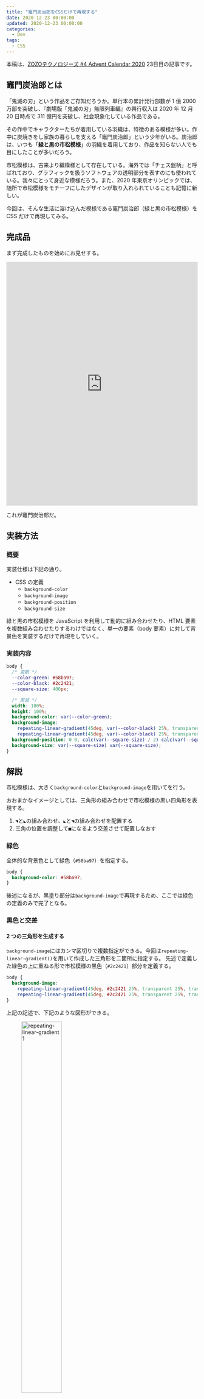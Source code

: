 ```yaml
---
title: "竈門炭治郎をCSSだけで再現する"
date: 2020-12-23 00:00:00
updated: 2020-12-23 00:00:00
categories:
  - Dev
tags:
  - CSS
---
```


<div class="c-alert">
本稿は、<a href="https://qiita.com/advent-calendar/2020/zozo_tech4" target="_blank">ZOZOテクノロジーズ #4 Advent Calendar 2020</a> 23日目の記事です。
</div>

<!--more-->

## 竈門炭治郎とは

「鬼滅の刃」という作品をご存知だろうか。単行本の累計発行部数が 1 億 2000 万部を突破し、『劇場版「鬼滅の刃」無限列車編』の興行収入は 2020 年 12 月 20 日時点で 311 億円を突破し、社会現象化している作品である。

その作中でキャラクターたちが着用している羽織は、特徴のある模様が多い。作中に炭焼きをし家族の暮らしを支える「竈門炭治郎」という少年がいる。炭治郎は、いつも「**緑と黒の市松模様**」の羽織を着用しており、作品を知らない人でも目にしたことが多いだろう。

市松模様は、古来より織模様として存在している。海外では「チェス盤柄」と呼ばれており、グラフィックを扱うソフトウェアの透明部分を表すのにも使われている。我々にとって身近な模様だろう。また、2020 年東京オリンピックでは、随所で市松模様をモチーフにしたデザインが取り入れられていることも記憶に新しい。

今回は、そんな生活に溶け込んだ模様である竈門炭治郎（緑と黒の市松模様）を CSS だけで再現してみる。

## 完成品

まず完成したものを始めにお見せする。

<iframe height="640" style="width: 100%;" scrolling="no" title="Tanjiro Kamado" src="https://codepen.io/hiro0218/embed/JjKWEjG?height=640&theme-id=light&default-tab=result" frameborder="no" loading="lazy" allowtransparency="true" allowfullscreen="true">
  See the Pen <a href='https://codepen.io/hiro0218/pen/JjKWEjG'>Tanjiro Kamado</a> by hiro
  (<a href='https://codepen.io/hiro0218'>@hiro0218</a>) on <a href='https://codepen.io'>CodePen</a>.
</iframe>

これが竈門炭治郎だ。

## 実装方法

### 概要

実装仕様は下記の通り。

- CSS の定義
  - `background-color`
  - `background-image`
  - `background-position`
  - `background-size`

緑と黒の市松模様を JavaScript を利用して動的に組み合わせたり、HTML 要素を複数組み合わせたりするわけではなく、単一の要素（body 要素）に対して背景色を実装するだけで再現をしていく。

### 実装内容

<!-- prettier-ignore -->
```css
body {
  /* 変数 */
  --color-green: #58ba97;
  --color-black: #2c2421;
  --square-size: 400px;

  /* 実装 */
  width: 100%;
  height: 100%;
  background-color: var(--color-green);
  background-image: 
    repeating-linear-gradient(45deg, var(--color-black) 25%, transparent 25%, transparent 75%, var(--color-black) 75%, var(--color-black)),
    repeating-linear-gradient(45deg, var(--color-black) 25%, transparent 25%, transparent 75%, var(--color-black) 75%, var(--color-black));
  background-position: 0 0, calc(var(--square-size) / 2) calc(var(--square-size) / 2);
  background-size: var(--square-size) var(--square-size);
}
```

## 解説

市松模様は、大きく`background-color`と`background-image`を用いてを行う。

おおまかなイメージとしては、三角形の組み合わせで市松模様の黒い四角形を表現する。

1. `◥`と`◣`の組み合わせ、`◣`と`◥`の組み合わせを配置する
1. 三角の位置を調整して`■`になるよう交差させて配置しなおす

### 緑色

全体的な背景色として緑色（`#58ba97`）を指定する。

```css
body {
  background-color: #58ba97;
}
```

後述になるが、黒塗り部分は`background-image`で再現するため、ここでは緑色の定義のみで完了となる。

### 黒色と交差

#### 2 つの三角形を生成する

`background-image`にはカンマ区切りで複数指定ができる。今回は`repeating-linear-gradient()`を用いて作成した三角形を二箇所に指定する。
先述で定義した緑色の上に重ねる形で市松模様の黒色（`#2c2421`）部分を定義する。

<!-- prettier-ignore -->
```css
body {
  background-image:
    repeating-linear-gradient(45deg, #2c2421 25%, transparent 25%, transparent 75%, #2c2421 75%, #2c2421),
    repeating-linear-gradient(45deg, #2c2421 25%, transparent 25%, transparent 75%, #2c2421 75%, #2c2421);
}
```

上記の記述で、下記のような図形ができる。

<figure>
  <img src="https://user-images.githubusercontent.com/3617124/102875862-ba315100-4487-11eb-819b-12d2e24055ad.png" alt="repeating-linear-gradient 1" width="50%" loading="lazy" />
  <figcaption><code>repeating-linear-gradient()</code>で作成した三角形</figcaption>
</figure>

#### 交差するように配置する

1. `background-size`で背景画像の幅・高さ（400px）を指定する。  
   `background-repeat`は初期値が`repeat`なので繰り返される
1. `background-position`で 2 つの三角形が交差するように配置をずらして（0 0, 200px 200px）四角形を作成する。  
   `background-size`が 400px なので、その半分の 200px 位置へ配置する

```css
body {
  background-position: 0 0, 200px 200px;
  background-size: 400px 400px;
}
```

| パターン（1）                                                                                                                                                                   | パターン（2）                                                                                                                                                                   | 合成後（1）+（2）                                                                                                                                                     |
| ------------------------------------------------------------------------------------------------------------------------------------------------------------------------------- | ------------------------------------------------------------------------------------------------------------------------------------------------------------------------------- | --------------------------------------------------------------------------------------------------------------------------------------------------------------------- |
| <img src="https://user-images.githubusercontent.com/3617124/102875862-ba315100-4487-11eb-819b-12d2e24055ad.png" alt="repeating-linear-gradient 1" width="50%" loading="lazy" /> | <img src="https://user-images.githubusercontent.com/3617124/102875865-bb627e00-4487-11eb-9e75-ce9eb028ef3d.png" alt="repeating-linear-gradient 2" width="50%" loading="lazy" /> | <img src="https://user-images.githubusercontent.com/3617124/102875867-bbfb1480-4487-11eb-980d-865b3893e309.png" alt="checkered pattern" width="50%" loading="lazy" /> |

上記のように作成した図形を背景に配置して緑と黒の市松模様する。

## 〆

CSS を極めれば様々なことができるようになる。

何でもできるわけではないが、昨日の自分より確実に強い自分になれる。

---

## 参考

- [市松模様 - Google 検索](https://www.google.com/search?q=%E5%B8%82%E6%9D%BE%E6%A8%A1%E6%A7%98)
- [background-color - CSS: カスケーディングスタイルシート | MDN](https://developer.mozilla.org/ja/docs/Web/CSS/background-color)
- [background-image - CSS: カスケーディングスタイルシート | MDN](https://developer.mozilla.org/ja/docs/Web/CSS/background-image)
- [background-size - CSS: カスケーディングスタイルシート | MDN](https://developer.mozilla.org/ja/docs/Web/CSS/background-size)
- [background-position - CSS: カスケーディングスタイルシート | MDN](https://developer.mozilla.org/ja/docs/Web/CSS/background-position)
- [repeating-linear-gradient() - CSS: カスケーディングスタイルシート | MDN](<https://developer.mozilla.org/ja/docs/Web/CSS/repeating-linear-gradient()>)

